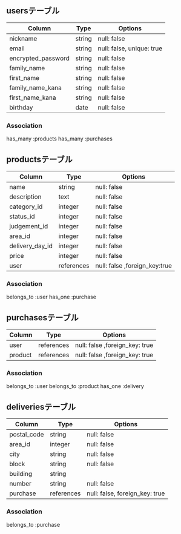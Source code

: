 ## usersテーブル

| Column           | Type   | Options     |
| ---------------- | ------ | ----------- |
| nickname         | string | null: false |
| email            | string | null: false, unique: true |
| encrypted_password         | string | null: false |
| family_name      | string | null: false |
| first_name       | string | null: false |
| family_name_kana | string | null: false |
| first_name_kana  | string | null: false |
| birthday         | date   | null: false |


### Association
has_many :products
has_many :purchases

## productsテーブル

| Column          | Type       | Options                      |
| --------------- | ---------- | ---------------------------- |
| name            | string     | null: false                  |
| description     | text       | null: false                  |
| category_id     | integer    | null: false                  |
| status_id       | integer    | null: false                  |
| judgement_id    | integer    | null: false                  |
| area_id         | integer    | null: false                  |
| delivery_day_id | integer    | null: false                  |
| price           | integer    | null: false                  |
| user            | references | null: false ,foreign_key:true|

### Association
belongs_to :user
has_one :purchase

## purchasesテーブル

| Column   | Type       | Options                        |
|--------- | ---------- | ------------------------------ |
| user     | references | null: false ,foreign_key: true |
| product  | references | null: false ,foreign_key: true |

### Association
belongs_to :user
belongs_to :product
has_one :delivery

## deliveriesテーブル

| Column      | Type       | Options                        |
| ----------- | ---------- | -------------------------------|
| postal_code | string     | null: false                    |
| area_id     | integer    | null: false                    |
| city        | string     | null: false                    |
| block       | string     | null: false                    |
| building    | string     |                                |
| number      | string     | null: false                    |
| purchase    | references | null: false, foreign_key: true |

### Association
belongs_to :purchase